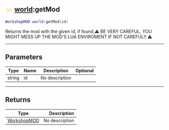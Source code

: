 ## <img src="../../.gitbook/assets/shared.png" width="24" height=24 /> [world](https://iaswiki.rawr.dev/readme/world):getMod

```lua
WorkshopMOD world:getMod(id)
```

Returns the mod with the given id, if found,⚠ BE VERY CAREFUL, YOU MIGHT MESS UP THE MOD'S LUA ENVIROMENT IF NOT CAREFUL!! ⚠

------
## Parameters

| Type   | Name | Description | Optional |
| ------ | ---- | ----------- | -------: |
| string | id | No description |  |


------
## Returns

| Type   | Description |
| ------ | ----------: |
| [WorkshopMOD](https://iaswiki.rawr.dev/readme/workshopmod) | No description |

